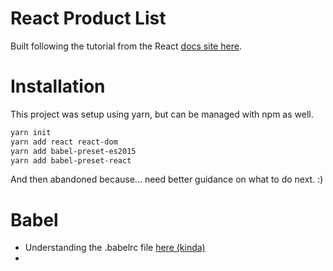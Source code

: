# React Product List

Built following the tutorial from the React [docs site here](https://facebook.github.io/react/docs/installation.html).

# Installation

This project was setup using yarn, but can be managed with npm as well.

```bash
yarn init
yarn add react react-dom
yarn add babel-preset-es2015
yarn add babel-preset-react
```

And then abandoned because... need better guidance on what to do next. :)


# Babel

- Understanding the .babelrc file [here (kinda)](http://babeljs.io/docs/usage/babelrc/)
-
